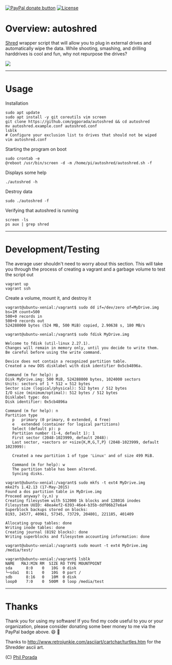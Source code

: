 <span class="badge-paypal"><a href="https://paypal.me/pgporada" title="Donate to my project using Paypal"><img src="https://img.shields.io/badge/paypal-donate-yellow.svg" alt="PayPal donate button" /></a></span>
[![License](https://img.shields.io/badge/license-GPLv3-brightgreen.svg)](LICENSE)

# Overview: autoshred
[Shred](https://www.gnu.org/software/coreutils/manual/html_node/shred-invocation.html) wrapper script that will allow you to plug in external drives and automatically wipe the data. While shooting, smashing, and drilling harddrives is cool and fun, why not repurpose the drives?

![](imgs/shred.jpeg)

- - - -
# Usage

Installation

    sudo apt update
    sudo apt install -y git coreutils vim screen
    git clone https://github.com/pgporada/autoshred && cd autoshred
    mv autoshred.example.conf autoshred.conf
    lsblk
    # Configure your exclusion list to drives that should not be wiped
    vim autoshred.conf

Starting the program on boot

    sudo crontab -e
    @reboot /usr/bin/screen -d -m /home/pi/autoshred/autoshred.sh -f

Displays some help

    ./autoshred -h

Destroy data

    sudo ./autoshred -f

Verifying that autoshred is running

    screen -ls
    ps aux | grep shred

- - - -
# Development/Testing

The average user shouldn't need to worry about this section. This will take you through the process of creating a vagrant and a garbage volume to test the script out

    vagrant up
    vagrant ssh

Create a volume, mount it, and destroy it

```
vagrant@ubuntu-xenial:/vagrant$ sudo dd if=/dev/zero of=MyDrive.img bs=1M count=500
500+0 records in
500+0 records out
524288000 bytes (524 MB, 500 MiB) copied, 2.90638 s, 180 MB/s

vagrant@ubuntu-xenial:/vagrant$ sudo fdisk MyDrive.img

Welcome to fdisk (util-linux 2.27.1).
Changes will remain in memory only, until you decide to write them.
Be careful before using the write command.

Device does not contain a recognized partition table.
Created a new DOS disklabel with disk identifier 0x5cb4896a.

Command (m for help): p
Disk MyDrive.img: 500 MiB, 524288000 bytes, 1024000 sectors
Units: sectors of 1 * 512 = 512 bytes
Sector size (logical/physical): 512 bytes / 512 bytes
I/O size (minimum/optimal): 512 bytes / 512 bytes
Disklabel type: dos
Disk identifier: 0x5cb4896a

Command (m for help): n
Partition type
   p   primary (0 primary, 0 extended, 4 free)
   e   extended (container for logical partitions)
   Select (default p): p
   Partition number (1-4, default 1): 1
   First sector (2048-1023999, default 2048):
   Last sector, +sectors or +size{K,M,G,T,P} (2048-1023999, default 1023999):

   Created a new partition 1 of type 'Linux' and of size 499 MiB.

   Command (m for help): w
   The partition table has been altered.
   Syncing disks.

vagrant@ubuntu-xenial:/vagrant$ sudo mkfs -t ext4 MyDrive.img
mke2fs 1.42.13 (17-May-2015)
Found a dos partition table in MyDrive.img
Proceed anyway? (y,n) y
Creating filesystem with 512000 1k blocks and 128016 inodes
Filesystem UUID: 48ea4ef2-6393-46e4-b35b-ddf06b27e6a4
Superblock backups stored on blocks:
8193, 24577, 40961, 57345, 73729, 204801, 221185, 401409

Allocating group tables: done
Writing inode tables: done
Creating journal (8192 blocks): done
Writing superblocks and filesystem accounting information: done

vagrant@ubuntu-xenial:/vagrant$ sudo mount -t ext4 MyDrive.img /media/test/

vagrant@ubuntu-xenial:/vagrant$ lsblk
NAME   MAJ:MIN RM  SIZE RO TYPE MOUNTPOINT
sda      8:0    0   10G  0 disk
└─sda1   8:1    0   10G  0 part /
sdb      8:16   0   10M  0 disk
loop0    7:0    0  500M  0 loop /media/test
```

- - - -
# Thanks
Thank you for using my software! If you find my code useful to you or your organization, please consider donating some beer money to me via the PayPal badge above. :smile: :beers:

Thanks to http://www.retrojunkie.com/asciiart/cartchar/turtles.htm for the Shredder ascii art.

(C) [Phil Porada](https://philporada.com)
